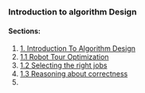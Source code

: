 ### Introduction to algorithm Design
#### Sections:
1. [1. Introduction To Algorithm Design](1.%20Introduction%20To%20Algorithm%20Design.md)
2. [1.1 Robot Tour Optimization](1.1%20Robot%20Tour%20Optimization.md)
3. [1.2 Selecting the right jobs](1.2%20Selecting%20the%20right%20jobs.md)
4. [1.3 Reasoning about correctness](1.3%20Reasoning%20about%20correctness)
5. 